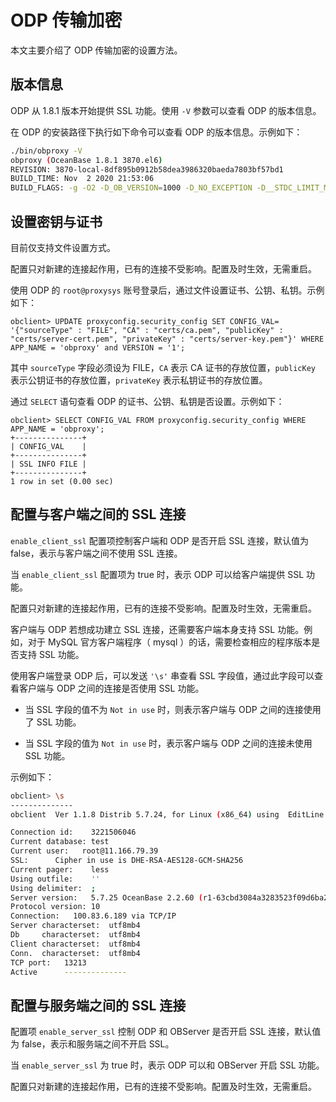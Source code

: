 ODP 传输加密 
=============================

本文主要介绍了 ODP 传输加密的设置方法。

版本信息 
-------------------------

ODP 从 1.8.1 版本开始提供 SSL 功能。使用 `-V` 参数可以查看 ODP 的版本信息。

在 ODP 的安装路径下执行如下命令可以查看 ODP 的版本信息。示例如下：

```bash
./bin/obproxy -V
obproxy (OceanBase 1.8.1 3870.el6)
REVISION: 3870-local-8df895b0912b58dea3986320baeda7803bf57bd1
BUILD_TIME: Nov  2 2020 21:53:06
BUILD_FLAGS: -g -O2 -D_OB_VERSION=1000 -D_NO_EXCEPTION -D__STDC_LIMIT_MACROS -D__STDC_CONSTANT_MACROS -DNDEBUG -D__USE_LARGEFILE64 -D_FILE_OFFSET_BITS=64 -D_LARGE_FILE -D_LARGEFILE_SOURCE -D_LARGEFILE64_SOURCE -Wall -Werror -Wextra -Wunused-parameter -Wformat -Wconversion -Wno-deprecated -Wno-invalid-offsetof -finline-functions -fno-strict-aliasing -mtune=core2 -Wno-psabi -Wno-sign-compare -DGCC_52 -DUSE_POSIX_FALLOCATE -DSUPPORT_SSE4_2 -DHAVE_SCHED_GETCPU -DHAVE_REALTIME_COARSE -DOB_HAVE_EVENTFD -DHAVE_FALLOCATE -DHAVE_MINIDUMP
```



设置密钥与证书 
----------------------------

目前仅支持文件设置方式。

配置只对新建的连接起作用，已有的连接不受影响。配置及时生效，无需重启。

使用 ODP 的 `root@proxysys` 账号登录后，通过文件设置证书、公钥、私钥。示例如下：

```unknow
obclient> UPDATE proxyconfig.security_config SET CONFIG_VAL= '{"sourceType" : "FILE", "CA" : "certs/ca.pem", "publicKey" : "certs/server-cert.pem", "privateKey" : "certs/server-key.pem"}' WHERE APP_NAME = 'obproxy' and VERSION = '1';
```



其中 `sourceType` 字段必须设为 FILE，`CA` 表示 CA 证书的存放位置，`publicKey` 表示公钥证书的存放位置，`privateKey` 表示私钥证书的存放位置。

通过 `SELECT` 语句查看 ODP 的证书、公钥、私钥是否设置。示例如下：

```unknow
obclient> SELECT CONFIG_VAL FROM proxyconfig.security_config WHERE APP_NAME = 'obproxy';
+---------------+
| CONFIG_VAL    |
+---------------+
| SSL INFO FILE |
+---------------+
1 row in set (0.00 sec)
```



配置与客户端之间的 SSL 连接 
-------------------------------------

`enable_client_ssl` 配置项控制客户端和 ODP 是否开启 SSL 连接，默认值为 false，表示与客户端之间不使用 SSL 连接。

当 `enable_client_ssl` 配置项为 true 时，表示 ODP 可以给客户端提供 SSL 功能。

配置只对新建的连接起作用，已有的连接不受影响。配置及时生效，无需重启。

客户端与 ODP 若想成功建立 SSL 连接，还需要客户端本身支持 SSL 功能。例如，对于 MySQL 官方客户端程序（ mysql ）的话，需要检查相应的程序版本是否支持 SSL 功能。

使用客户端登录 ODP 后，可以发送 `'\s'` 串查看 SSL 字段值，通过此字段可以查看客户端与 ODP 之间的连接是否使用 SSL 功能。

* 当 SSL 字段的值不为 `Not in use` 时，则表示客户端与 ODP 之间的连接使用了 SSL 功能。

  

* 当 SSL 字段的值为 `Not in use` 时，表示客户端与 ODP 之间的连接未使用 SSL 功能。

  




示例如下：

```bash
obclient> \s
--------------
obclient  Ver 1.1.8 Distrib 5.7.24, for Linux (x86_64) using  EditLine wrapper

Connection id:    3221506046
Current database: test
Current user:   root@11.166.79.39
SSL:      Cipher in use is DHE-RSA-AES128-GCM-SHA256
Current pager:    less
Using outfile:    ''
Using delimiter:  ;
Server version:   5.7.25 OceanBase 2.2.60 (r1-63cbd3084a3283523f09d6ba20795f77b95e046b) (Built Jun 30 2020 10:10:29)
Protocol version: 10
Connection:   100.83.6.189 via TCP/IP
Server characterset:  utf8mb4
Db     characterset:  utf8mb4
Client characterset:  utf8mb4
Conn.  characterset:  utf8mb4
TCP port:   13213
Active      --------------
```



配置与服务端之间的 SSL 连接 
-------------------------------------

配置项 `enable_server_ssl` 控制 ODP 和 OBServer 是否开启 SSL 连接，默认值为 false，表示和服务端之间不开启 SSL。

当 `enable_server_ssl` 为 true 时，表示 ODP 可以和 OBServer 开启 SSL 功能。

配置只对新建的连接起作用，已有的连接不受影响。配置及时生效，无需重启。
